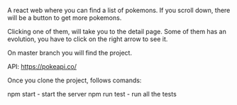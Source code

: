 A react web where you can find a list of pokemons. If you scroll down, there will be a button to get more pokemons.

Clicking one of them, will take you to the detail page. Some of them has an evolution, you have to click on the right arrow to see it.

On master branch you will find the project.

API:
https://pokeapi.co/

Once you clone the project, follows comands:

npm start - start the server
npm run test - run all the tests



